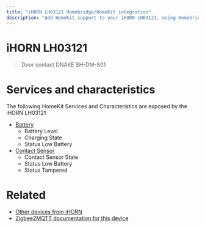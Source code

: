 ```yaml
---
title: "iHORN LH03121 Homebridge/HomeKit integration"
description: "Add HomeKit support to your iHORN LH03121, using Homebridge, Zigbee2MQTT and homebridge-z2m."
---
```

<!---
This file has been GENERATED using src/docgen/docgen.ts
DO NOT EDIT THIS FILE MANUALLY!
-->
# iHORN LH03121
> Door contact DNAKE SH-DM-S01


# Services and characteristics
The following HomeKit Services and Characteristics are exposed by
the iHORN LH03121

* [Battery](../../battery.md)
  * Battery Level
  * Charging State
  * Status Low Battery
* [Contact Sensor](../../sensors.md)
  * Contact Sensor State
  * Status Low Battery
  * Status Tampered


# Related
* [Other devices from iHORN](../index.md#ihorn)
* [Zigbee2MQTT documentation for this device](https://www.zigbee2mqtt.io/devices/LH03121.html)